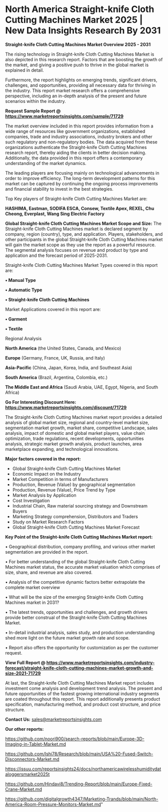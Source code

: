 # North America Straight-knife Cloth Cutting Machines Market 2025 | New Data Insights Research By 2031

<Strong> Straight-knife Cloth Cutting Machines Market Overview 2025 - 2031</strong>

The rising technology in Straight-knife Cloth Cutting Machines Market is also depicted in this research report. Factors that are boosting the growth of the market, and giving a positive push to thrive in the global market is explained in detail.

Furthermore, the report highlights on emerging trends, significant drivers, challenges, and opportunities, providing all necessary data for thriving in the industry. This report market research offers a comprehensive perspective, including an in-depth analysis of the present and future scenarios within the industry.

<strong>Request Sample Report @ <a href=https://www.marketreportsinsights.com/sample/71729>https://www.marketreportsinsights.com/sample/71729</a></strong>

The market overview included in this report provides information from a wide range of resources like government organizations, established companies, trade and industry associations, industry brokers and other such regulatory and non-regulatory bodies. The data acquired from these organizations authenticate the Straight-knife Cloth Cutting Machines research report, thereby aiding the clients in better decision making. Additionally, the data provided in this report offers a contemporary understanding of the market dynamics.

The leading players are focusing mainly on technological advancements in order to improve efficiency. The long-term development patterns for this market can be captured by continuing the ongoing process improvements and financial stability to invest in the best strategies.

Top Key players of Straight-knife Cloth Cutting Machines Market are:

<strong>HASHIMA, Eastman, SODIFA ESCA, Consew, Textile Apex, REXEL, Chu Cheong, Everplast, Wang Sing Electric Factory</strong>

<strong><b>Global Straight-knife Cloth Cutting Machines Market Scope and Size:</b></strong>
The Straight-knife Cloth Cutting Machines market is declared segment by company, region (country), type, and application. Players, stakeholders, and other participants in the global Straight-knife Cloth Cutting Machines market will gain the market scope as they use the report as a powerful resource. The segmental analysis focuses on revenue and product by type and application and the forecast period of 2025-2031.

Straight-knife Cloth Cutting Machines Market Types covered in this report are:

<strong>• Manual Type

• Automatic Type

• Straight-knife Cloth Cutting Machines</strong>

Market Applications covered in this report are:

<strong>• Garment

• Textile</strong> 

Regional Analysis

<strong>North America</strong> (the United States, Canada, and Mexico)

<strong>Europe</strong> (Germany, France, UK, Russia, and Italy)

<strong>Asia-Pacific</strong> (China, Japan, Korea, India, and Southeast Asia)

<strong>South America</strong> (Brazil, Argentina, Colombia, etc.)

<strong>The Middle East and Africa</strong> (Saudi Arabia, UAE, Egypt, Nigeria, and South Africa)

<strong>Go For Interesting Discount Here: <a href=https://www.marketreportsinsights.com/discount/71729>https://www.marketreportsinsights.com/discount/71729</a></strong>

The Straight-knife Cloth Cutting Machines market report provides a detailed analysis of global market size, regional and country-level market size, segmentation market growth, market share, competitive Landscape, sales analysis, impact of domestic and global market players, value chain optimization, trade regulations, recent developments, opportunities analysis, strategic market growth analysis, product launches, area marketplace expanding, and technological innovations.

<strong><b>Major factors covered in the report:</b></strong>
<ul>
  <li>Global Straight-knife Cloth Cutting Machines Market </li>
  <li>Economic Impact on the Industry</li>
  <li>Market Competition in terms of Manufacturers</li>
  <li>Production, Revenue (Value) by geographical segmentation</li>
  <li>Production, Revenue (Value), Price Trend by Type</li>
  <li>Market Analysis by Application</li>
  <li>Cost Investigation</li>
  <li>Industrial Chain, Raw material sourcing strategy and Downstream Buyers</li>
  <li>Marketing Strategy comprehension, Distributors and Traders</li>
  <li>Study on Market Research Factors</li>
  <li>Global Straight-knife Cloth Cutting Machines Market Forecast</li>
</ul>

<strong><b>Key Point of the Straight-knife Cloth Cutting Machines Market report:</b></strong>

• Geographical distribution, company profiling, and various other market segmentation are provided in the report.

• For better understanding of the global Straight-knife Cloth Cutting Machines market status, the accurate market valuation which comprises of size, share, and revenue are also covered.

• Analysis of the competitive dynamic factors better extrapolate the complete market overview

• What will be the size of the emerging Straight-knife Cloth Cutting Machines market in 2031?

• The latest trends, opportunities and challenges, and growth drivers provide better construal of the Straight-knife Cloth Cutting Machines Market.

• In-detail industrial analysis, sales study, and production understanding shed more light on the future market growth rate and scope.

• Report also offers the opportunity for customization as per the customer request.

<strong><b>View Full Report @ <a href=https://www.marketreportsinsights.com/industry-forecast/straight-knife-cloth-cutting-machines-market-growth-and-size-2021-71729>https://www.marketreportsinsights.com/industry-forecast/straight-knife-cloth-cutting-machines-market-growth-and-size-2021-71729</a></b></strong>


At last, the Straight-knife Cloth Cutting Machines Market report includes investment come analysis and development trend analysis. The present and future opportunities of the fastest growing international industry segments are coated throughout this report. This report additionally presents product specification, manufacturing method, and product cost structure, and price structure.

<strong>Contact Us:</strong>
sales@marketreportsinsights.com

<strong>Our other reports:</strong>

<a href=https://github.com/noori900/search-reports/blob/main/Europe-3D-Imaging-in-Tablet-Market.md>https://github.com/noori900/search-reports/blob/main/Europe-3D-Imaging-in-Tablet-Market.md</a>

<a href=https://github.com/Ishi78/Research/blob/main/USA%20-Fused-Switch-Disconnectors-Market.md>https://github.com/Ishi78/Research/blob/main/USA%20-Fused-Switch-Disconnectors-Market.md</a>

<a href=https://issuu.com/reportsinsights24/docs/northamericawirelesshumiditydataloggersmarket2025t>https://issuu.com/reportsinsights24/docs/northamericawirelesshumiditydataloggersmarket2025t</a>

<a href=https://github.com/Hindavi8/Trending-Report/blob/main/Europe-Fixed-Crane-Market.md>https://github.com/Hindavi8/Trending-Report/blob/main/Europe-Fixed-Crane-Market.md</a>

<a href=https://github.com/digitalgrowth4347/Marketing-Trands/blob/main/North-America-Room-Pressure-Monitors-Market.md>https://github.com/digitalgrowth4347/Marketing-Trands/blob/main/North-America-Room-Pressure-Monitors-Market.md</a>"
